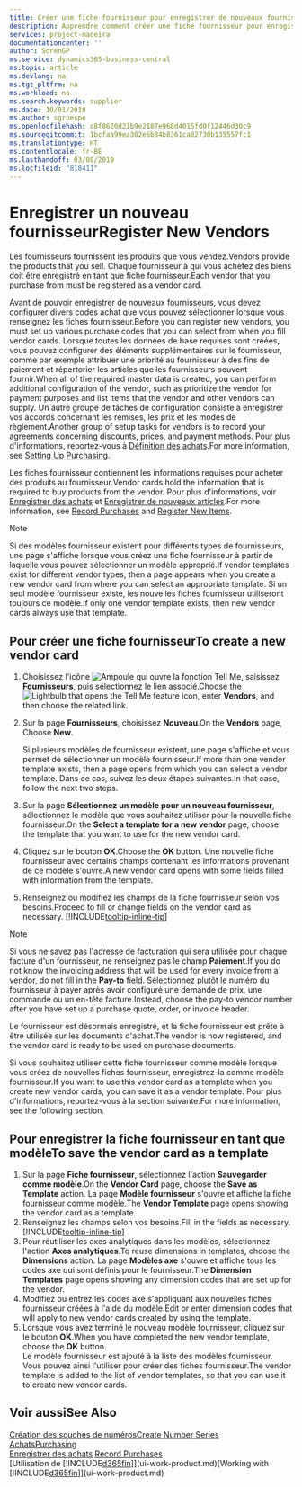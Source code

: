 ```yaml
---
title: Créer une fiche fournisseur pour enregistrer de nouveaux fournisseurs | Microsoft Docs
description: Apprendre comment créer une fiche fournisseur pour enregistrer un nouveau fournisseur.
services: project-madeira
documentationcenter: ''
author: SorenGP
ms.service: dynamics365-business-central
ms.topic: article
ms.devlang: na
ms.tgt_pltfrm: na
ms.workload: na
ms.search.keywords: supplier
ms.date: 10/01/2018
ms.author: sgroespe
ms.openlocfilehash: c8f8620d21b9e2187e968d4015fd0f12446d30c9
ms.sourcegitcommit: 1bcfaa99ea302e6b84b8361ca02730b135557fc1
ms.translationtype: HT
ms.contentlocale: fr-BE
ms.lasthandoff: 03/08/2019
ms.locfileid: "818411"
---
```

# <a name="register-new-vendors"></a><span data-ttu-id="51dd8-103">Enregistrer un nouveau fournisseur</span><span class="sxs-lookup"><span data-stu-id="51dd8-103">Register New Vendors</span></span>
<span data-ttu-id="51dd8-104">Les fournisseurs fournissent les produits que vous vendez.</span><span class="sxs-lookup"><span data-stu-id="51dd8-104">Vendors provide the products that you sell.</span></span> <span data-ttu-id="51dd8-105">Chaque fournisseur à qui vous achetez des biens doit être enregistré en tant que fiche fournisseur.</span><span class="sxs-lookup"><span data-stu-id="51dd8-105">Each vendor that you purchase from must be registered as a vendor card.</span></span>

<span data-ttu-id="51dd8-106">Avant de pouvoir enregistrer de nouveaux fournisseurs, vous devez configurer divers codes achat que vous pouvez sélectionner lorsque vous renseignez les fiches fournisseur.</span><span class="sxs-lookup"><span data-stu-id="51dd8-106">Before you can register new vendors, you must set up various purchase codes that you can select from when you fill vendor cards.</span></span> <span data-ttu-id="51dd8-107">Lorsque toutes les données de base requises sont créées, vous pouvez configurer des éléments supplémentaires sur le fournisseur, comme par exemple attribuer une priorité au fournisseur à des fins de paiement et répertorier les articles que les fournisseurs peuvent fournir.</span><span class="sxs-lookup"><span data-stu-id="51dd8-107">When all of the required master data is created, you can perform additional configuration of the vendor, such as prioritize the vendor for payment purposes and list items that the vendor and other vendors can supply.</span></span> <span data-ttu-id="51dd8-108">Un autre groupe de tâches de configuration consiste à enregistrer vos accords concernant les remises, les prix et les modes de règlement.</span><span class="sxs-lookup"><span data-stu-id="51dd8-108">Another group of setup tasks for vendors is to record your agreements concerning discounts, prices, and payment methods.</span></span> <span data-ttu-id="51dd8-109">Pour plus d'informations, reportez-vous à [Définition des achats](purchasing-setup-purchasing.md).</span><span class="sxs-lookup"><span data-stu-id="51dd8-109">For more information, see [Setting Up Purchasing](purchasing-setup-purchasing.md).</span></span>

<span data-ttu-id="51dd8-110">Les fiches fournisseur contiennent les informations requises pour acheter des produits au fournisseur.</span><span class="sxs-lookup"><span data-stu-id="51dd8-110">Vendor cards hold the information that is required to buy products from the vendor.</span></span> <span data-ttu-id="51dd8-111">Pour plus d'informations, voir [Enregistrer des achats](purchasing-how-record-purchases.md) et [Enregistrer de nouveaux articles](inventory-how-register-new-items.md).</span><span class="sxs-lookup"><span data-stu-id="51dd8-111">For more information, see [Record Purchases](purchasing-how-record-purchases.md) and [Register New Items](inventory-how-register-new-items.md).</span></span>

> [!NOTE]  
>   <span data-ttu-id="51dd8-112">Si des modèles fournisseur existent pour différents types de fournisseurs, une page s'affiche lorsque vous créez une fiche fournisseur à partir de laquelle vous pouvez sélectionner un modèle approprié.</span><span class="sxs-lookup"><span data-stu-id="51dd8-112">If vendor templates exist for different vendor types, then a page appears when you create a new vendor card from where you can select an appropriate template.</span></span> <span data-ttu-id="51dd8-113">Si un seul modèle fournisseur existe, les nouvelles fiches fournisseur utiliseront toujours ce modèle.</span><span class="sxs-lookup"><span data-stu-id="51dd8-113">If only one vendor template exists, then new vendor cards always use that template.</span></span>

## <a name="to-create-a-new-vendor-card"></a><span data-ttu-id="51dd8-114">Pour créer une fiche fournisseur</span><span class="sxs-lookup"><span data-stu-id="51dd8-114">To create a new vendor card</span></span>
1. <span data-ttu-id="51dd8-115">Choisissez l'icône ![Ampoule qui ouvre la fonction Tell Me](media/ui-search/search_small.png "Dites-moi ce que vous voulez faire"), saisissez **Fournisseurs**, puis sélectionnez le lien associé.</span><span class="sxs-lookup"><span data-stu-id="51dd8-115">Choose the ![Lightbulb that opens the Tell Me feature](media/ui-search/search_small.png "Tell me what you want to do") icon, enter **Vendors**, and then choose the related link.</span></span>  
2. <span data-ttu-id="51dd8-116">Sur la page **Fournisseurs**, choisissez **Nouveau**.</span><span class="sxs-lookup"><span data-stu-id="51dd8-116">On the **Vendors** page, Choose **New**.</span></span>

    <span data-ttu-id="51dd8-117">Si plusieurs modèles de fournisseur existent, une page s'affiche et vous permet de sélectionner un modèle fournisseur.</span><span class="sxs-lookup"><span data-stu-id="51dd8-117">If more than one vendor template exists, then a page opens from which you can select a vendor template.</span></span> <span data-ttu-id="51dd8-118">Dans ce cas, suivez les deux étapes suivantes.</span><span class="sxs-lookup"><span data-stu-id="51dd8-118">In that case, follow the next two steps.</span></span>
3. <span data-ttu-id="51dd8-119">Sur la page **Sélectionnez un modèle pour un nouveau fournisseur**, sélectionnez le modèle que vous souhaitez utiliser pour la nouvelle fiche fournisseur.</span><span class="sxs-lookup"><span data-stu-id="51dd8-119">On the **Select a template for a new vendor** page, choose the template that you want to use for the new vendor card.</span></span>
4. <span data-ttu-id="51dd8-120">Cliquez sur le bouton **OK**.</span><span class="sxs-lookup"><span data-stu-id="51dd8-120">Choose the **OK** button.</span></span> <span data-ttu-id="51dd8-121">Une nouvelle fiche fournisseur avec certains champs contenant les informations provenant de ce modèle s'ouvre.</span><span class="sxs-lookup"><span data-stu-id="51dd8-121">A new vendor card opens with some fields filled with information from the template.</span></span>
5. <span data-ttu-id="51dd8-122">Renseignez ou modifiez les champs de la fiche fournisseur selon vos besoins.</span><span class="sxs-lookup"><span data-stu-id="51dd8-122">Proceed to fill or change fields on the vendor card as necessary.</span></span> [!INCLUDE[tooltip-inline-tip](includes/tooltip-inline-tip_md.md)]

> [!NOTE]  
>   <span data-ttu-id="51dd8-123">Si vous ne savez pas l'adresse de facturation qui sera utilisée pour chaque facture d'un fournisseur, ne renseignez pas le champ **Paiement**.</span><span class="sxs-lookup"><span data-stu-id="51dd8-123">If you do not know the invoicing address that will be used for every invoice from a vendor, do not fill in the **Pay-to** field.</span></span> <span data-ttu-id="51dd8-124">Sélectionnez plutôt le numéro du fournisseur à payer après avoir configuré une demande de prix, une commande ou un en-tête facture.</span><span class="sxs-lookup"><span data-stu-id="51dd8-124">Instead, choose the pay-to vendor number after you have set up a purchase quote, order, or invoice header.</span></span>

<span data-ttu-id="51dd8-125">Le fournisseur est désormais enregistré, et la fiche fournisseur est prête à être utilisée sur les documents d'achat.</span><span class="sxs-lookup"><span data-stu-id="51dd8-125">The vendor is now registered, and the vendor card is ready to be used on purchase documents.</span></span>

<span data-ttu-id="51dd8-126">Si vous souhaitez utiliser cette fiche fournisseur comme modèle lorsque vous créez de nouvelles fiches fournisseur, enregistrez-la comme modèle fournisseur.</span><span class="sxs-lookup"><span data-stu-id="51dd8-126">If you want to use this vendor card as a template when you create new vendor cards, you can save it as a vendor template.</span></span> <span data-ttu-id="51dd8-127">Pour plus d'informations, reportez-vous à la section suivante.</span><span class="sxs-lookup"><span data-stu-id="51dd8-127">For more information, see the following section.</span></span>

## <a name="to-save-the-vendor-card-as-a-template"></a><span data-ttu-id="51dd8-128">Pour enregistrer la fiche fournisseur en tant que modèle</span><span class="sxs-lookup"><span data-stu-id="51dd8-128">To save the vendor card as a template</span></span>
1. <span data-ttu-id="51dd8-129">Sur la page **Fiche fournisseur**, sélectionnez l'action **Sauvegarder comme modèle**.</span><span class="sxs-lookup"><span data-stu-id="51dd8-129">On the **Vendor Card** page, choose the **Save as Template** action.</span></span> <span data-ttu-id="51dd8-130">La page **Modèle fournisseur** s'ouvre et affiche la fiche fournisseur comme modèle.</span><span class="sxs-lookup"><span data-stu-id="51dd8-130">The **Vendor Template** page opens showing the vendor card as a template.</span></span>
2. <span data-ttu-id="51dd8-131">Renseignez les champs selon vos besoins.</span><span class="sxs-lookup"><span data-stu-id="51dd8-131">Fill in the fields as necessary.</span></span> [!INCLUDE[tooltip-inline-tip](includes/tooltip-inline-tip_md.md)]
3. <span data-ttu-id="51dd8-132">Pour réutiliser les axes analytiques dans les modèles, sélectionnez l'action **Axes analytiques**.</span><span class="sxs-lookup"><span data-stu-id="51dd8-132">To reuse dimensions in templates, choose the **Dimensions** action.</span></span> <span data-ttu-id="51dd8-133">La page **Modèles axe** s'ouvre et affiche tous les codes axe qui sont définis pour le fournisseur.</span><span class="sxs-lookup"><span data-stu-id="51dd8-133">The **Dimension Templates** page opens showing any dimension codes that are set up for the vendor.</span></span>
4. <span data-ttu-id="51dd8-134">Modifiez ou entrez les codes axe s'appliquant aux nouvelles fiches fournisseur créées à l'aide du modèle.</span><span class="sxs-lookup"><span data-stu-id="51dd8-134">Edit or enter dimension codes that will apply to new vendor cards created by using the template.</span></span>
5. <span data-ttu-id="51dd8-135">Lorsque vous avez terminé le nouveau modèle fournisseur, cliquez sur le bouton **OK**.</span><span class="sxs-lookup"><span data-stu-id="51dd8-135">When you have completed the new vendor template, choose the **OK** button.</span></span>  
   <span data-ttu-id="51dd8-136">Le modèle fournisseur est ajouté à la liste des modèles fournisseur. Vous pouvez ainsi l'utiliser pour créer des fiches fournisseur.</span><span class="sxs-lookup"><span data-stu-id="51dd8-136">The vendor template is added to the list of vendor templates, so that you can use it to create new vendor cards.</span></span>

## <a name="see-also"></a><span data-ttu-id="51dd8-137">Voir aussi</span><span class="sxs-lookup"><span data-stu-id="51dd8-137">See Also</span></span>
[<span data-ttu-id="51dd8-138">Création des souches de numéros</span><span class="sxs-lookup"><span data-stu-id="51dd8-138">Create Number Series</span></span>](ui-create-number-series.md)  
[<span data-ttu-id="51dd8-139">Achats</span><span class="sxs-lookup"><span data-stu-id="51dd8-139">Purchasing</span></span>](purchasing-manage-purchasing.md)  
<span data-ttu-id="51dd8-140">[Enregistrer des achats](purchasing-how-record-purchases.md) </span><span class="sxs-lookup"><span data-stu-id="51dd8-140">[Record Purchases](purchasing-how-record-purchases.md) </span></span>  
<span data-ttu-id="51dd8-141">[Utilisation de [!INCLUDE[d365fin](includes/d365fin_md.md)]](ui-work-product.md)</span><span class="sxs-lookup"><span data-stu-id="51dd8-141">[Working with [!INCLUDE[d365fin](includes/d365fin_md.md)]](ui-work-product.md)</span></span>  
